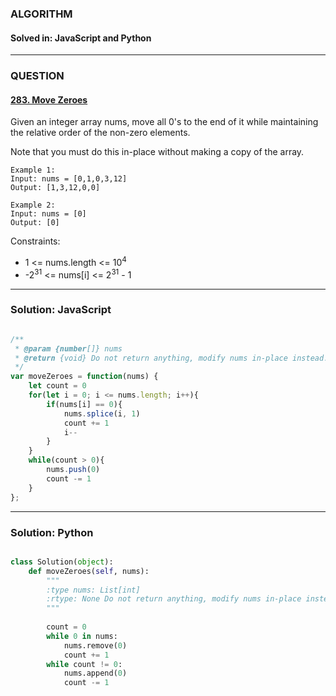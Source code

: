 ### ALGORITHM
#### Solved in: JavaScript and Python
-----
### QUESTION

#### [283. Move Zeroes](https://leetcode.com/problems/move-zeroes/)

Given an integer array nums, move all 0's to the end of it while maintaining the relative order of the non-zero elements.

Note that you must do this in-place without making a copy of the array.

``` 
Example 1:
Input: nums = [0,1,0,3,12]
Output: [1,3,12,0,0]

Example 2:
Input: nums = [0]
Output: [0]

```

Constraints:

* 1 <= nums.length <= 10<sup>4</sup>
* -2<sup>31</sup> <= nums[i] <= 2<sup>31</sup> - 1

-----

### Solution: JavaScript

```js

/**
 * @param {number[]} nums
 * @return {void} Do not return anything, modify nums in-place instead.
 */
var moveZeroes = function(nums) {
    let count = 0
    for(let i = 0; i <= nums.length; i++){
        if(nums[i] == 0){
            nums.splice(i, 1)
            count += 1
            i--
        }
    }
    while(count > 0){
        nums.push(0)
        count -= 1
    }
};

```

-----

### Solution: Python

```py

class Solution(object):
    def moveZeroes(self, nums):
        """
        :type nums: List[int]
        :rtype: None Do not return anything, modify nums in-place instead.
        """
        
        count = 0
        while 0 in nums:
            nums.remove(0)
            count += 1
        while count != 0:
            nums.append(0)
            count -= 1
        
        
```
